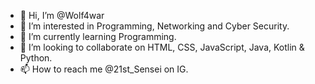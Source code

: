 - 👋 Hi, I’m @Wolf4war
- 👀 I’m interested in Programming, Networking and Cyber Security.
- 🌱 I’m currently learning Programming.
- 💞️ I’m looking to collaborate on HTML, CSS, JavaScript, Java, Kotlin & Python.
- 📫 How to reach me @21st_Sensei on IG.

<!---
Wolf4war/Wolf4war is a ✨ special ✨ repository because its `README.md` (this file) appears on your GitHub profile.
You can click the Preview link to take a look at your changes.
--->
